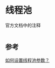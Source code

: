 # 线程池

官方文档中的注释

```java

```



## 参考



[如何设置线程池参数？](https://mp.weixin.qq.com/s?__biz=MzI3NzE0NjcwMg==&mid=2650127132&idx=3&sn=a2c9b3f1b7a085ec413ca28759d7e22e)


